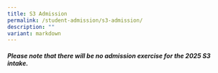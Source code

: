 ```yaml
---
title: S3 Admission
permalink: /student-admission/s3-admission/
description: ""
variant: markdown
---
```

##### **Please note that there will be no admission exercise for the 2025 S3 intake.**